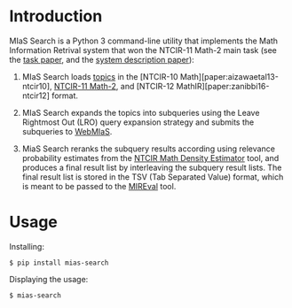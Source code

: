 # Introduction
MIaS Search is a Python 3 command-line utility that implements the Math
Information Retrival system that won the NTCIR-11 Math-2 main task (see the
[task paper][paper:aizawaetal14-ntcir11], and the [system description
paper][paper:ruzickaetal14-math]):

1. MIaS Search loads [topics][www:ntcir-task-data] in the [NTCIR-10
   Math][paper:aizawaetal13-ntcir10], [NTCIR-11
   Math-2][paper:aizawaetal14-ntcir11], and [NTCIR-12
   MathIR][paper:zanibbi16-ntcir12] format.

2. MIaS Search expands the topics into subqueries using the Leave Rightmost Out
   (LRO) query expansion strategy and submits the subqueries to
   [WebMIaS][www:WebMIaS].

3. MiaS Search reranks the subquery results according using relevance
   probability estimates from the [NTCIR Math Density
   Estimator][www:ntcir-math-density] tool, and produces a final result list
   by interleaving the subquery result lists. The final result list is stored
   in the TSV (Tab Separated Value) format, which is meant to be passed to the
   [MIREval][www:MIREval] tool.

[paper:aizawaetal14-ntcir11]: https://citeseerx.ist.psu.edu/viewdoc/download?doi=10.1.1.686.444&rep=rep1&type=pdf (NTCIR-11 Math-2 Task Overview)
[paper:ruzickaetal14-math]: http://research.nii.ac.jp/ntcir/workshop/OnlineProceedings11/pdf/NTCIR/Math-2/07-NTCIR11-MATH-RuzickaM.pdf (Math Indexer and Searcher under the Hood: History and Development of a Winning Strategy)

[www:MIaS]: https://github.com/MIR-MU/MIaS (MIaS)
[www:MIREval]: https://github.com/MIR-MU/MIREval (MIREval)
[www:ntcir-task-data]: https://www.nii.ac.jp/dsc/idr/en/ntcir/ntcir-taskdata.html (Downloading NTCIR Test Collections Task Data)
[www:ntcir-math-density]: https://github.com/MIR-MU/ntcir-math-density (NTCIR Math Density Estimator)
[www:WebMIaS]: https://github.com/MIR-MU/WebMIaS (WebMIaS)

# Usage
Installing:

    $ pip install mias-search

Displaying the usage:

    $ mias-search

<!-- TODO -->
